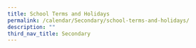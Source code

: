 ```yaml
---
title: School Terms and Holidays
permalink: /calendar/Secondary/school-terms-and-holidays/
description: ""
third_nav_title: Secondary
---
```

